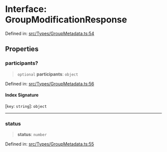 # Interface: GroupModificationResponse

Defined in: [src/Types/GroupMetadata.ts:54](https://github.com/WhiskeySockets/Baileys/blob/2fdabb7f387029b680a2c5e056c7022c25b0f110/src/Types/GroupMetadata.ts#L54)

## Properties

### participants?

> `optional` **participants**: `object`

Defined in: [src/Types/GroupMetadata.ts:56](https://github.com/WhiskeySockets/Baileys/blob/2fdabb7f387029b680a2c5e056c7022c25b0f110/src/Types/GroupMetadata.ts#L56)

#### Index Signature

\[`key`: `string`\]: `object`

***

### status

> **status**: `number`

Defined in: [src/Types/GroupMetadata.ts:55](https://github.com/WhiskeySockets/Baileys/blob/2fdabb7f387029b680a2c5e056c7022c25b0f110/src/Types/GroupMetadata.ts#L55)
